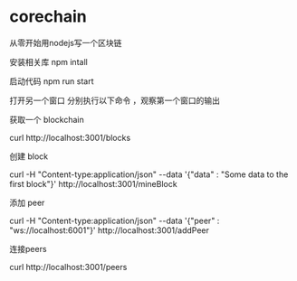 # corechain
从零开始用nodejs写一个区块链

安装相关库 npm intall 

启动代码 npm run start

打开另一个窗口 分别执行以下命令 ，观察第一个窗口的输出


获取一个 blockchain

curl http://localhost:3001/blocks


创建 block

curl -H "Content-type:application/json" --data '{"data" : "Some data to the first block"}' http://localhost:3001/mineBlock



添加 peer

curl -H "Content-type:application/json" --data '{"peer" : "ws://localhost:6001"}' http://localhost:3001/addPeer


连接peers

curl http://localhost:3001/peers
